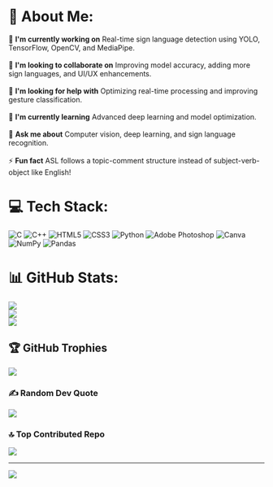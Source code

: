 # 💫 About Me:
🔭 **I'm currently working on** Real-time sign language detection using YOLO, TensorFlow, OpenCV, and MediaPipe.  <br><br>👥 **I'm looking to collaborate on** Improving model accuracy, adding more sign languages, and UI/UX enhancements.  <br><br>🤝 **I'm looking for help with** Optimizing real-time processing and improving gesture classification.  <br><br>🌱 **I'm currently learning** Advanced deep learning and model optimization.  <br><br>💬 **Ask me about** Computer vision, deep learning, and sign language recognition.  <br><br>⚡ **Fun fact** ASL follows a topic-comment structure instead of subject-verb-object like English!  <br>


# 💻 Tech Stack:
![C](https://img.shields.io/badge/c-%2300599C.svg?style=for-the-badge&logo=c&logoColor=white) ![C++](https://img.shields.io/badge/c++-%2300599C.svg?style=for-the-badge&logo=c%2B%2B&logoColor=white) ![HTML5](https://img.shields.io/badge/html5-%23E34F26.svg?style=for-the-badge&logo=html5&logoColor=white) ![CSS3](https://img.shields.io/badge/css3-%231572B6.svg?style=for-the-badge&logo=css3&logoColor=white) ![Python](https://img.shields.io/badge/python-3670A0?style=for-the-badge&logo=python&logoColor=ffdd54) ![Adobe Photoshop](https://img.shields.io/badge/adobe%20photoshop-%2331A8FF.svg?style=for-the-badge&logo=adobe%20photoshop&logoColor=white) ![Canva](https://img.shields.io/badge/Canva-%2300C4CC.svg?style=for-the-badge&logo=Canva&logoColor=white) ![NumPy](https://img.shields.io/badge/numpy-%23013243.svg?style=for-the-badge&logo=numpy&logoColor=white) ![Pandas](https://img.shields.io/badge/pandas-%23150458.svg?style=for-the-badge&logo=pandas&logoColor=white)
# 📊 GitHub Stats:
![](https://github-readme-stats.vercel.app/api?username=MdMujahith&theme=dark&hide_border=false&include_all_commits=true&count_private=false)<br/>
![](https://github-readme-streak-stats.herokuapp.com/?user=MdMujahith&theme=dark&hide_border=false)<br/>
![](https://github-readme-stats.vercel.app/api/top-langs/?username=MdMujahith&theme=dark&hide_border=false&include_all_commits=true&count_private=false&layout=compact)

## 🏆 GitHub Trophies
![](https://github-profile-trophy.vercel.app/?username=MdMujahith&theme=tokyonight&no-frame=false&no-bg=false&margin-w=4)

### ✍️ Random Dev Quote
![](https://quotes-github-readme.vercel.app/api?type=horizontal&theme=radical)

### 🔝 Top Contributed Repo
![](https://github-contributor-stats.vercel.app/api?username=MdMujahith&limit=5&theme=dark&combine_all_yearly_contributions=true)

---
[![](https://visitcount.itsvg.in/api?id=MdMujahith&icon=4&color=0)](https://visitcount.itsvg.in)

<!-- Proudly created with GPRM ( https://gprm.itsvg.in ) -->
